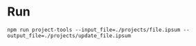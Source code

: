 # Run

`npm run project-tools --input_file=./projects/file.ipsum --output_file=./projects/update_file.ipsum`
